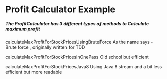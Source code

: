 # Profit Calculator Example

##### The ProfitCalculator has 3 different types of methods to Calculate maximum profit

calculateMaxProfitForStockPricesUsingBruteForce As the name says - Brute force , originally written for TDD

calculateMaxProfitForStockPricesInOnePass Old school but efficient

calculateMaxProfitForStockPricesJava8 Using Java 8 stream and a bit less efficient but more readable
